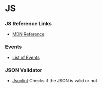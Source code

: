 # JS

### JS Reference Links
* [MDN Reference](https://developer.mozilla.org/en-US/docs/Web/JavaScript/Reference)

### Events
* [List of Events](https://developer.mozilla.org/en-US/docs/Web/Events)

### JSON Validator
* [Jsonlint](https://jsonlint.com/)
  Checks if the JSON is valid or not